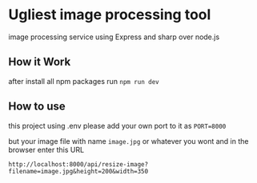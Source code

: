 # Ugliest image processing tool
image processing service using Express and sharp over node.js

## How it Work

after install all npm packages run `npm run dev`

## How to use

this project using .env please add your own port to it as `PORT=8000`

but your image file with name `image.jpg` or whatever you wont and in the browser enter this URL


    http://localhost:8000/api/resize-image?filename=image.jpg&height=200&width=350

